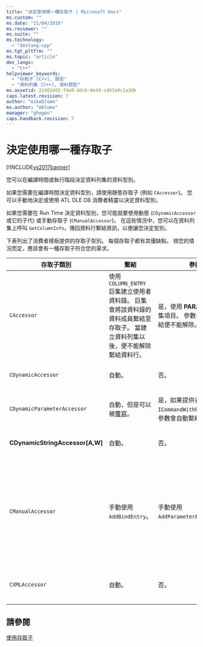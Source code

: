 ```yaml
---
title: "決定使用哪一種存取子 | Microsoft Docs"
ms.custom: ""
ms.date: "11/04/2016"
ms.reviewer: ""
ms.suite: ""
ms.technology: 
  - "devlang-cpp"
ms.tgt_pltfrm: ""
ms.topic: "article"
dev_langs: 
  - "C++"
helpviewer_keywords: 
  - "存取子 [C++], 類型"
  - "資料列集 [C++], 資料類型"
ms.assetid: 22483dd2-f4e0-4dcb-8e4d-cd43a9c1a3db
caps.latest.revision: 7
author: "mikeblome"
ms.author: "mblome"
manager: "ghogen"
caps.handback.revision: 7
---
```

# 決定使用哪一種存取子
[!INCLUDE[vs2017banner](../../assembler/inline/includes/vs2017banner.md)]

您可以在編譯時間或執行階段決定資料列集的資料型別。  
  
 如果您需要在編譯時間決定資料型別，請使用靜態存取子 \(例如 `CAccessor`\)。  您可以手動地決定或使用 ATL OLE DB 消費者精靈以決定資料型別。  
  
 如果您需要在 Run Time 決定資料型別，您可能就要使用動態 \(`CDynamicAccessor` 或它的子代\) 或手動存取子 \(`CManualAccessor`\)。  在這些情況中，您可以在資料列集上呼叫 `GetColumnInfo`，傳回資料行繫結資訊，以便讓您決定型別。  
  
 下表列出了消費者樣板提供的存取子型別。  每個存取子都有其優缺點。  視您的情況而定，應該會有一種存取子符合您的需求。  
  
|存取子類別|繫結|參數|Comment|  
|-----------|--------|--------|-------------|  
|`CAccessor`|使用 `COLUMN_ENTRY` 巨集建立使用者資料錄。  巨集會將該資料錄的資料成員繫結至存取子。  當建立資料列集以後，便不能解除繫結資料行。|是，使用 **PARAM\_MAP** 巨集項目。  參數一旦完成繫結便不能解除。|因為擁有少量程式碼，所以是最快速的存取子。|  
|`CDynamicAccessor`|自動。|否。|在您不知道資料列集的資料型別時很有用。|  
|`CDynamicParameterAccessor`|自動，但是可以被[覆寫](../../data/oledb/overriding-a-dynamic-accessor.md)。|是，如果提供者支援 `ICommandWithParameters`。  參數會自動繫結。|稍慢於 `CDynamicAccessor`，但是在呼叫泛用的預存程序時很有用。|  
|**CDynamicStringAccessor\[A,W\]**|自動。|否。|以字串資料方式擷取從資料存放區存取的資料。|  
|`CManualAccessor`|手動使用 `AddBindEntry`。|手動使用 `AddParameterEntry`。|非常快速；只繫結一次參數和資料行。  您可以決定要使用的資料型別\(如需範例說明，請參閱 [DBVIEWER](http://msdn.microsoft.com/zh-tw/07620f99-c347-4d09-9ebc-2459e8049832) 範例\)。比 `CDynamicAccessor` 或 `CAccessor` 需要更多的程式碼。  它比較像是直接呼叫 OLE DB。|  
|`CXMLAccessor`|自動。|否。|以字串資料方式擷取從資料存放區存取的資料，並將它格式化為 XML 標記資料。|  
  
## 請參閱  
 [使用存取子](../../data/oledb/using-accessors.md)